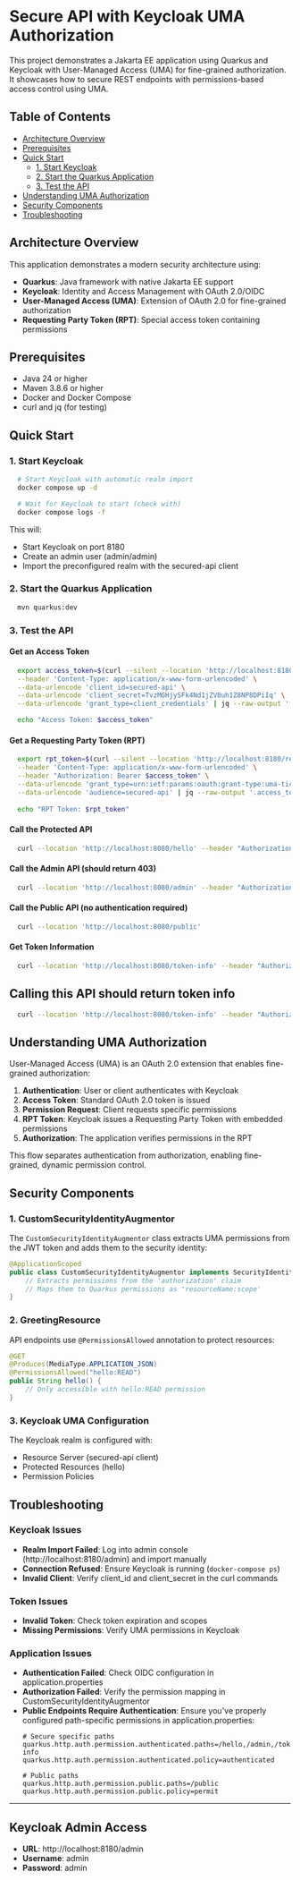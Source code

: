 # Secure API with Keycloak UMA Authorization

This project demonstrates a Jakarta EE application using Quarkus and Keycloak with User-Managed Access (UMA) for fine-grained authorization. It showcases how to secure REST endpoints with permissions-based access control using UMA.

## Table of Contents

- [Architecture Overview](#architecture-overview)
- [Prerequisites](#prerequisites)
- [Quick Start](#quick-start)
  - [1. Start Keycloak](#1-start-keycloak)
  - [2. Start the Quarkus Application](#2-start-the-quarkus-application)
  - [3. Test the API](#3-test-the-api)
- [Understanding UMA Authorization](#understanding-uma-authorization)
- [Security Components](#security-components)
- [Troubleshooting](#troubleshooting)

## Architecture Overview

This application demonstrates a modern security architecture using:

- **Quarkus**: Java framework with native Jakarta EE support
- **Keycloak**: Identity and Access Management with OAuth 2.0/OIDC
- **User-Managed Access (UMA)**: Extension of OAuth 2.0 for fine-grained authorization
- **Requesting Party Token (RPT)**: Special access token containing permissions

## Prerequisites

- Java 24 or higher
- Maven 3.8.6 or higher
- Docker and Docker Compose
- curl and jq (for testing)

## Quick Start

### 1. Start Keycloak

```bash
  # Start Keycloak with automatic realm import
  docker compose up -d

  # Wait for Keycloak to start (check with)
  docker compose logs -f
```

This will:
- Start Keycloak on port 8180
- Create an admin user (admin/admin)
- Import the preconfigured realm with the secured-api client

### 2. Start the Quarkus Application

```bash
  mvn quarkus:dev
```

### 3. Test the API

#### Get an Access Token

```bash
  export access_token=$(curl --silent --location 'http://localhost:8180/realms/devgurupk/protocol/openid-connect/token' \
  --header 'Content-Type: application/x-www-form-urlencoded' \
  --data-urlencode 'client_id=secured-api' \
  --data-urlencode 'client_secret=TvzMGHjySFk4Nd1jZV0uh1Z8NP8DPiIq' \
  --data-urlencode 'grant_type=client_credentials' | jq --raw-output '.access_token')

  echo "Access Token: $access_token"
```

#### Get a Requesting Party Token (RPT)

```bash
  export rpt_token=$(curl --silent --location 'http://localhost:8180/realms/devgurupk/protocol/openid-connect/token' \
  --header 'Content-Type: application/x-www-form-urlencoded' \
  --header "Authorization: Bearer $access_token" \
  --data-urlencode 'grant_type=urn:ietf:params:oauth:grant-type:uma-ticket' \
  --data-urlencode 'audience=secured-api' | jq --raw-output '.access_token')
  
  echo "RPT Token: $rpt_token"
```

#### Call the Protected API

```bash
  curl --location 'http://localhost:8080/hello' --header "Authorization: Bearer $rpt_token"
```

#### Call the Admin API (should return 403)
```bash
  curl --location 'http://localhost:8080/admin' --header "Authorization: Bearer $rpt_token"
```

#### Call the Public API (no authentication required)
```bash
  curl --location 'http://localhost:8080/public'
```

#### Get Token Information
```bash
  curl --location 'http://localhost:8080/token-info' --header "Authorization: Bearer $rpt_token"
```

## Calling this API should return token info
```bash
  curl --location 'http://localhost:8080/token-info' --header "Authorization: Bearer $rpt_token"
```

## Understanding UMA Authorization

User-Managed Access (UMA) is an OAuth 2.0 extension that enables fine-grained authorization:

1. **Authentication**: User or client authenticates with Keycloak
2. **Access Token**: Standard OAuth 2.0 token is issued
3. **Permission Request**: Client requests specific permissions
4. **RPT Token**: Keycloak issues a Requesting Party Token with embedded permissions
5. **Authorization**: The application verifies permissions in the RPT

This flow separates authentication from authorization, enabling fine-grained, dynamic permission control.

## Security Components

### 1. CustomSecurityIdentityAugmentor

The `CustomSecurityIdentityAugmentor` class extracts UMA permissions from the JWT token and adds them to the security identity:

```java
@ApplicationScoped
public class CustomSecurityIdentityAugmentor implements SecurityIdentityAugmentor {
    // Extracts permissions from the 'authorization' claim
    // Maps them to Quarkus permissions as 'resourceName:scope'
}
```

### 2. GreetingResource

API endpoints use `@PermissionsAllowed` annotation to protect resources:

```java
@GET
@Produces(MediaType.APPLICATION_JSON)
@PermissionsAllowed("hello:READ")
public String hello() {
    // Only accessible with hello:READ permission
}
```

### 3. Keycloak UMA Configuration

The Keycloak realm is configured with:

- Resource Server (secured-api client)
- Protected Resources (hello)
- Permission Policies

## Troubleshooting

### Keycloak Issues

- **Realm Import Failed**: Log into admin console (http://localhost:8180/admin) and import manually
- **Connection Refused**: Ensure Keycloak is running (`docker-compose ps`)
- **Invalid Client**: Verify client_id and client_secret in the curl commands

### Token Issues

- **Invalid Token**: Check token expiration and scopes
- **Missing Permissions**: Verify UMA permissions in Keycloak

### Application Issues

- **Authentication Failed**: Check OIDC configuration in application.properties
- **Authorization Failed**: Verify the permission mapping in CustomSecurityIdentityAugmentor
- **Public Endpoints Require Authentication**: Ensure you've properly configured path-specific permissions in application.properties:
  ```properties
  # Secure specific paths
  quarkus.http.auth.permission.authenticated.paths=/hello,/admin,/token-info
  quarkus.http.auth.permission.authenticated.policy=authenticated

  # Public paths
  quarkus.http.auth.permission.public.paths=/public
  quarkus.http.auth.permission.public.policy=permit
  ```

---

## Keycloak Admin Access

- **URL**: http://localhost:8180/admin
- **Username**: admin
- **Password**: admin